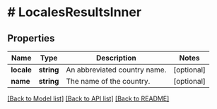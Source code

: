 # # LocalesResultsInner

## Properties

Name | Type | Description | Notes
------------ | ------------- | ------------- | -------------
**locale** | **string** | An abbreviated country name. | [optional]
**name** | **string** | The name of the country. | [optional]

[[Back to Model list]](../../README.md#models) [[Back to API list]](../../README.md#endpoints) [[Back to README]](../../README.md)
